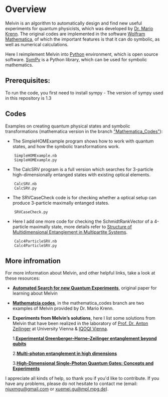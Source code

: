 # Overview

Melvin is an algorithm to automatically design and find new useful experiments for quantum physicists, which was developed by [Dr. Mario Krenn](https://mariokrenn.wordpress.com/). The original codes are implemented in the software [Wolfram Mathematica](https://www.wolfram.com/mathematica/), of which the important features is that it can do symbolic, as well as numerical calculations.

Here I reimplement Melvin into [Python](https://www.python.org/) environment, which is open source software. [SymPy](https://www.sympy.org/en/index.html) is a Python library, which can be used for symbolic mathematics.

## Prerequisites:
To run the code, you first need to install sympy - The version of sympy used in this repository is 1.3

## Codes

Examples on creating quantum physical states and symbolic transformations (mathematica version in the branch ["Mathematica_Codes"](https://github.com/XuemeiGu/MelvinPython/tree/Mathematica_Codes)):

* The SimpleHOMExample program shows how to work with quantum states, and how the symbolic transformations work.
```
    SimpleHOMExample.nb
    SimpleHOMExample.py
```
* The CalcSRV program is a full version which searches for 3-particle high-dimensionally entanged states with existing optical elements.	
```
    CalcSRV.nb
    CalcSRV.py
```
* The SRVCaseCheck code is for checking whether a optical setup can produce 3-particle maximally entanged states. 
```
    SRVCaseCheck.py
```

* Here I add one more code for checking the SchmidtRankVector of a 4-particle maximally state, more details refer to [Structure of Multidimensional Entanglement in Multipartite Systems](https://doi.org/10.1103/PhysRevLett.110.030501). 
```
    Calc4ParticleSRV.nb
    Calc4ParticleSRV.py
```

## More infromation

For more information about Melvin, and other helpful links, take a look at these resources:

* **[Automated Search for new Quantum Experiments](https://journals.aps.org/prl/abstract/10.1103/PhysRevLett.116.090405)**,
  original paper for learning about Melvin
  
* **[Mathematcia codes](https://mariokrenn.wordpress.com/research/)**,
  in the mathematica_codes branch are two examples of Melvin provided by Dr. Mario Krenn.
  
 * **Experiments from Melvin’s solutions**, here I list some solutions from Melvin that have been realized in the laboratory of [Prof. Dr. Anton Zeilinger](https://www.iqoqi-vienna.at/people/zeilinger-group/anton-zeilinger/) at University Vienna & [IQOQI Vienna](https://www.iqoqi-vienna.at/research/zeilinger-group/quantum-entanglement-in-high-dimensional-systems/).
 
    1.**[Experimental Greenberger–Horne–Zeilinger entanglement beyond qubits](https://www.nature.com/articles/s41566-018-0257-6)**
    
    2.**[Multi-photon entanglement in high dimensions](https://www.nature.com/articles/nphoton.2016.12)**
    
    3.**[High-Dimensional Single-Photon Quantum Gates: Concepts and Experiments](https://journals.aps.org/prl/abstract/10.1103/PhysRevLett.119.180510)**
  
I appreciate all kinds of help, so thank you if you'd like to contribute. If you have any problems, please do not hesitate to contact me (email: njuxmgu@gmail.com or xuemei.gu@mpl.mpg.de).
 
 

  
  


   
